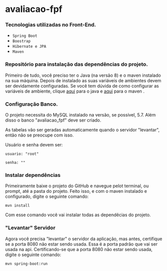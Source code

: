 
# avaliacao-fpf

### Tecnologias utilizadas no Front-End.
- `Spring Boot`
- `Boostrap`
- `Hibernate e JPA`
- `Maven`

### Repositório para instalação das dependências do projeto.

Primeiro de tudo, você preciso ter o Java (na versão 8) e o maven instalado na sua máquina. Depois de instalado as suas variáveis de ambientes devem ser devidamente configuradas. Se você tem dúvida de como configurar as variáveis de ambiente, clique <a href="https://www.ibm.com/support/knowledgecenter/pt-br/SSPJLC_7.5.0/com.ibm.si.mpl.doc_7.5.0/install/t_set_java_home_variable.html">aqui</a> 
para o java e <a href="http://luizricardo.org/2014/06/instalando-configurando-e-usando-o-maven-para-gerenciar-suas-dependencias-e-seus-projetos-java/">aqui</a>  para o maven .

### Configuração Banco.
O projeto necessita do MySQL instalado na versão, se possível, 5.7. Além disso o banco "avaliacao_fpf" deve ser criado.

As tabelas vão ser geradas automaticamente quando o servidor "levantar", então não se preocupe com isso.

Usuário e senha devem ser:

~~~
usuario: "root"
~~~
~~~
senha: ""
~~~

### Instalar dependências
Primeiramente baixe o projeto do GitHub e navegue pelot terminal, ou prompt, até a pasta do projeto. Feito isso, e com o maven instalado e configurado, digite o seguinte comando:
~~~
mvn install
~~~  
Com esse comando você vai instalar todas as dependêcias do projeto.

### "Levantar" Servidor
Agora você precisa "levantar" o servidor da aplicação, mas antes, certifique se a porta 8080 não estar sendo usada. Essa é a porta padrão que vai ser usada na api. Certificando-se que a porta 8080 não estar sendo usada, digite o seguinte comando:
~~~
mvn spring-boot:run
~~~  
